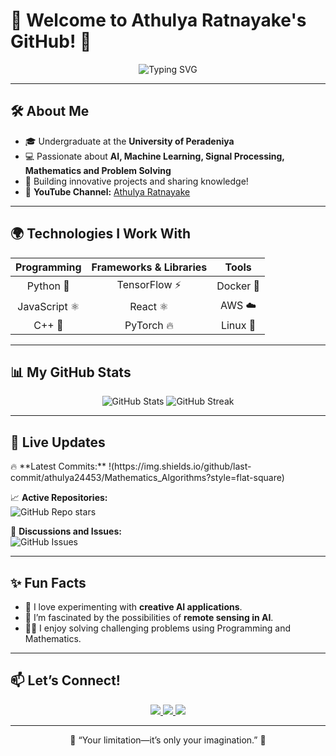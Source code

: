 # 🌟 **Welcome to Athulya Ratnayake's GitHub!** 🌟

<p align="center">
  <img src="https://readme-typing-svg.demolab.com?font=Fira+Code&size=25&pause=1000&color=1AC1DD&center=true&vCenter=true&width=435&lines=Hi+there!+👋;Welcome+to+my+GitHub+profile;I'm+a+Developer+%7C+Creator+%7C+Innovator;Let%27s+build+something+awesome+together!" alt="Typing SVG">
</p>

---

## 🛠️ **About Me**

- 🎓 Undergraduate at the **University of Peradeniya**  
- 💻 Passionate about **AI, Machine Learning, Signal Processing, Mathematics and Problem Solving**  
- 🚀 Building innovative projects and sharing knowledge!  
- 🎥 **YouTube Channel:** [Athulya Ratnayake](https://www.youtube.com/@athulyaratnayake1081)  

---

## 🌍 **Technologies I Work With**

| **Programming** | **Frameworks & Libraries** | **Tools** |  
|:---------------:|:--------------------------:|:---------:|  
| Python 🐍       | TensorFlow ⚡              | Docker 🐳 |  
| JavaScript ⚛️   | React ⚛️                   | AWS ☁️    |  
| C++ 🔧          | PyTorch 🔥                | Linux 🐧  |  

---

## 📊 **My GitHub Stats**

<p align="center">
  <img src="https://github-readme-stats.vercel.app/api?username=athulya24453&show_icons=true&theme=radical" alt="GitHub Stats">
  <img src="https://streak-stats.demolab.com/?user=athulya24453&theme=radical" alt="GitHub Streak">
</p>

---

## 🔄 **Live Updates**

<!-- Workflow-based dynamic content -->
<p>
  🔥 **Latest Commits:**  
  !(https://img.shields.io/github/last-commit/athulya24453/Mathematics_Algorithms?style=flat-square)  

  📈 **Active Repositories:**  
  ![GitHub Repo stars](https://img.shields.io/github/stars/athulya24453/Mathematics_Algorithms?style=flat-square)  

  💬 **Discussions and Issues:**  
  ![GitHub Issues](https://img.shields.io/github/issues/athulya24453/EE356-SmartCalculator?style=flat-square)  
</p>

---

## ✨ **Fun Facts**

- 🎨 I love experimenting with **creative AI applications**.  
- 🌌 I’m fascinated by the possibilities of **remote sensing in AI**.  
- 🧑‍🏫 I enjoy solving challenging problems using Programming and Mathematics.  

---

## 📫 **Let’s Connect!**

<p align="center">
  <a href="https://linkedin.com/in//athulya-ratnayake" target="_blank">
    <img src="https://img.shields.io/badge/-LinkedIn-blue?style=flat-square&logo=linkedin">
  </a>
  <a href="mailto:ratnayakeathulya@gmail.com">
    <img src="https://img.shields.io/badge/-Email-red?style=flat-square&logo=gmail&logoColor=white">
  </a>
  <a href="https://www.youtube.com/@athulyaratnayake1081" target="_blank">
    <img src="https://img.shields.io/badge/-YouTube-red?style=flat-square&logo=youtube">
  </a>
</p>

---

<p align="center">
  🌟 “Your limitation—it’s only your imagination.” 🌟  
</p>
